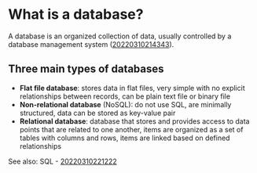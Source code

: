 # What is a database?

A database is an organized collection of data, usually controlled by a database management system ([20220310214343](https://github.com/jtoguri/zet/tree/main/20220310214343)).

## Three main types of databases

* **Flat file database**: stores data in flat files, very simple with no explicit relationships between records, can be plain text file or binary file
* **Non-relational database** (NoSQL): do not use SQL, are minimally structured, data can be stored as key-value pair
* **Relational database**: database that stores and provides access to data points that are related to one another, items are organized as a set of tables with columns and rows, items are linked based on defined relationships

See also:
SQL - [20220310221222](https://github.com/jtoguri/zet/tree/main/20220310221222)